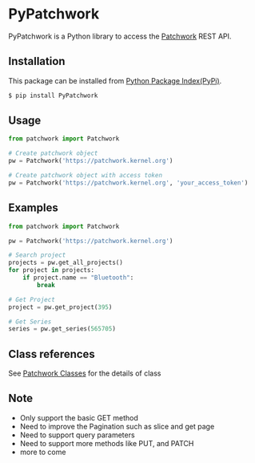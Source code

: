 # PyPatchwork
PyPatchwork is a Python library to access the [Patchwork](http://jk.ozlabs.org/projects/patchwork/) REST API.

## Installation
This package can be installed from [Python Package Index(PyPi)](https://pypi.org/project/PyPatchwork/).

```bash
$ pip install PyPatchwork
```

## Usage

```python
from patchwork import Patchwork

# Create patchwork object
pw = Patchwork('https://patchwork.kernel.org')

# Create patchwork object with access token
pw = Patchwork('https://patchwork.kernel.org', 'your_access_token')
```

## Examples

```python
from patchwork import Patchwork

pw = Patchwork('https://patchwork.kernel.org')

# Search project
projects = pw.get_all_projects()
for project in projects:
    if project.name == "Bluetooth":
        break

# Get Project
project = pw.get_project(395)

# Get Series
series = pw.get_series(565705)

```

## Class references

See [Patchwork Classes](https://pypatchwork.readthedocs.io/en/latest/classes.html) for the details of class

## Note

* Only support the basic GET method
* Need to improve the Pagination such as slice and get page
* Need to support query parameters
* Need to support more methods like PUT, and PATCH
* more to come